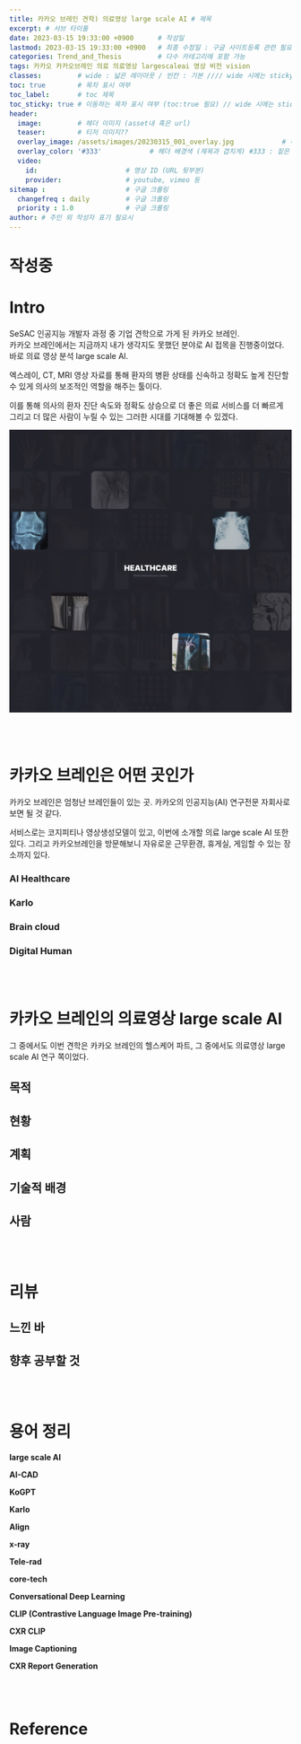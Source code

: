 ```yaml
---
title: 카카오 브레인 견학) 의료영상 large scale AI # 제목
excerpt: # 서브 타이틀
date: 2023-03-15 19:33:00 +0900      # 작성일
lastmod: 2023-03-15 19:33:00 +0900   # 최종 수정일 : 구글 사이트등록 관련 필요
categories: Trend_and_Thesis         # 다수 카테고리에 포함 가능
tags: 카카오 카카오브레인 의료 의료영상 largescaleai 영상 비전 vision                   # 태그 복수개 가능
classes:         # wide : 넓은 레이아웃 / 빈칸 : 기본 //// wide 시에는 sticky toc 불가
toc: true        # 목차 표시 여부
toc_label:       # toc 제목
toc_sticky: true # 이동하는 목차 표시 여부 (toc:true 필요) // wide 시에는 sticky toc 불가
header: 
  image:         # 헤더 이미지 (asset내 혹은 url)
  teaser:        # 티저 이미지??
  overlay_image: /assets/images/20230315_001_overlay.jpg            # 헤더 이미지 (제목과 겹치게)
  overlay_color: '#333'            # 헤더 배경색 (제목과 겹치게) #333 : 짙은 회색
  video:
    id:                      # 영상 ID (URL 뒷부분)
    provider:                # youtube, vimeo 등
sitemap :                    # 구글 크롤링
  changefreq : daily         # 구글 크롤링
  priority : 1.0             # 구글 크롤링
author: # 주인 외 작성자 표기 필요시
---
```

<!--postNo: 20230315_001-->

# 작성중

# Intro  

<!-- 카카오 브레인을 방문하게 된 계기와 느낀 바에 대한 간략 서술. 이를 통한 흥미 유발 -->

SeSAC 인공지능 개발자 과정 중 기업 견학으로 가게 된 카카오 브레인.  
카카오 브레인에서는 지금까지 내가 생각지도 못했던 분야로 AI 접목을 진행중이었다.
바로 의료 영상 분석 large scale AI.

엑스레이, CT, MRI 영상 자료를 통해 환자의 병환 상태를 신속하고 정확도 높게 진단할 수 있게
의사의 보조적인 역할을 해주는 툴이다.

이를 통해 의사의 환자 진단 속도와 정확도 상승으로 더 좋은 의료 서비스를 더 빠르게 그리고 더 많은 사람이 누릴 수 있는
그러한 시대를 기대해볼 수 있겠다.

![](/assets/images/20230315_001_intro.jpg)

<br>
<br>

# 카카오 브레인은 어떤 곳인가

<!-- 카카오 브레인과 서비스 등에 대한 간략 소개-->

카카오 브레인은 엄청난 브레인들이 있는 곳.
카카오의 인공지능(AI) 연구전문 자회사로 보면 될 것 같다.

서비스로는 코지피티나 영상생성모델이 있고, 이번에 소개할 의료 large scale AI 또한 있다.
그리고 카카오브레인을 방문해보니 자유로운 근무환경, 휴게실, 게임할 수 있는 장소까지 있다.

### AI Healthcare
<!--AI Healthcare는 의료영상분야와 제약분야가 있다-->

### Karlo
<!--생성형 모델인 칼로는 ~ 이며 B DISCOVER가 이를 기반으로 서비스된다.-->

### Brain cloud
<!--클라우드 플랫폼 관련된 이야기-->

### Digital Human
<!--디지털 휴먼을 왜 만들고 어쩌고-->


<br>
<br>

# 카카오 브레인의 의료영상 large scale AI

<!-- 카카오 브레인 의료영상 large scale AI에 대한 설명-->

그 중에서도 이번 견학은 카카오 브레인의 헬스케어 파트, 그 중에서도 의료영상 large scale AI 연구 쪽이었다.  


## 목적

## 현황

## 계획

## 기술적 배경

## 사람


<br>
<br>

# 리뷰

<!-- 느낀바와 앞으로 공부해야 할 것 등에 대한 언급-->

## 느낀 바

## 향후 공부할 것

<br>
<br>


# 용어 정리

<!-- 이곳에 모르는 용어 혹은 정확히 알아야 하는 용어에 대해 서술한다. -->
<!-- 모두 작성된 이후엔 가장 하단의 reference 바로 위에 위치시킨다. -->

**large scale AI**

**AI-CAD**

**KoGPT**

**Karlo**

**Align**

**x-ray**

**Tele-rad**

**core-tech**

**Conversational Deep Learning**

**CLIP (Contrastive Language Image Pre-training)**

**CXR CLIP**

**Image Captioning**

**CXR Report Generation**


<br>
<br>

# Reference


